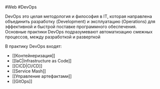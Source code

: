 #Web #DevOps

DevOps это целая методология и философия в IT, которая направлена объединить разработку (Development) и эксплуатацию (Operations) для эффективной и быстрой поставке программного обеспечения. Основные практики DevOps подразумевают автоматизацию смежных процессов, между разработкой и разверткой

В практику DevOps входят:

- [[Контейнеризация]]
- [[IaC|Infrastructure as Code]]
- [[CICD|CI/CD]]
- [[Service Mash]]
- [[Управление артефактами]]
- [[GitOps]]